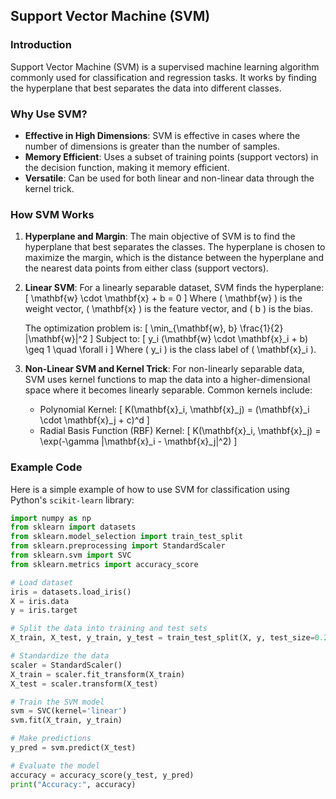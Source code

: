 ## Support Vector Machine (SVM)

### Introduction

Support Vector Machine (SVM) is a supervised machine learning algorithm commonly used for classification and regression tasks. It works by finding the hyperplane that best separates the data into different classes.

### Why Use SVM?

- **Effective in High Dimensions**: SVM is effective in cases where the number of dimensions is greater than the number of samples.
- **Memory Efficient**: Uses a subset of training points (support vectors) in the decision function, making it memory efficient.
- **Versatile**: Can be used for both linear and non-linear data through the kernel trick.

### How SVM Works

1. **Hyperplane and Margin**: The main objective of SVM is to find the hyperplane that best separates the classes. The hyperplane is chosen to maximize the margin, which is the distance between the hyperplane and the nearest data points from either class (support vectors).

2. **Linear SVM**: For a linearly separable dataset, SVM finds the hyperplane:
   \[
   \mathbf{w} \cdot \mathbf{x} + b = 0
   \]
   Where \( \mathbf{w} \) is the weight vector, \( \mathbf{x} \) is the feature vector, and \( b \) is the bias.

   The optimization problem is:
   \[
   \min_{\mathbf{w}, b} \frac{1}{2} \|\mathbf{w}\|^2
   \]
   Subject to:
   \[
   y_i (\mathbf{w} \cdot \mathbf{x}_i + b) \geq 1 \quad \forall i
   \]
   Where \( y_i \) is the class label of \( \mathbf{x}_i \).

3. **Non-Linear SVM and Kernel Trick**: For non-linearly separable data, SVM uses kernel functions to map the data into a higher-dimensional space where it becomes linearly separable. Common kernels include:
   - Polynomial Kernel:
     \[
     K(\mathbf{x}_i, \mathbf{x}_j) = (\mathbf{x}_i \cdot \mathbf{x}_j + c)^d
     \]
   - Radial Basis Function (RBF) Kernel:
     \[
     K(\mathbf{x}_i, \mathbf{x}_j) = \exp(-\gamma \|\mathbf{x}_i - \mathbf{x}_j\|^2)
     \]

### Example Code

Here is a simple example of how to use SVM for classification using Python's `scikit-learn` library:

```python
import numpy as np
from sklearn import datasets
from sklearn.model_selection import train_test_split
from sklearn.preprocessing import StandardScaler
from sklearn.svm import SVC
from sklearn.metrics import accuracy_score

# Load dataset
iris = datasets.load_iris()
X = iris.data
y = iris.target

# Split the data into training and test sets
X_train, X_test, y_train, y_test = train_test_split(X, y, test_size=0.2, random_state=42)

# Standardize the data
scaler = StandardScaler()
X_train = scaler.fit_transform(X_train)
X_test = scaler.transform(X_test)

# Train the SVM model
svm = SVC(kernel='linear')
svm.fit(X_train, y_train)

# Make predictions
y_pred = svm.predict(X_test)

# Evaluate the model
accuracy = accuracy_score(y_test, y_pred)
print("Accuracy:", accuracy)
